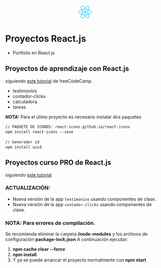 <p align="center"><img src="logo-react.svg" height="50"/></p>

# Proyectos React.js 

* Portfolio en React.js

## Proyectos de aprendizaje con React.js 
siguiendo [este tutorial][tutorial] de freeCodeCamp.

* testimonios
* contador-clicks
* calculadora
* tareas

***NOTA:*** Para el úlimo proyecto es necesario instalar dos paquetes 
~~~
// PAQUETE DE ICONOS: react-icons.github.io/react-icons
npm install react-icons --save

// Generador id
npm install uuid
~~~

 [tutorial]: https://youtu.be/6Jfk8ic3KVk

## Proyectos curso PRO de React.js 
siguiendo [este tutorial][tutorial2]

[tutorial2]: https://youtu.be/5DAEdXKp7QA

### ACTUALIZACIÓN:
* Nueva versión de la app ```testimonios``` usando componentes de clase.
* Nueva versión de la app ```contador-clicks``` usando componentes de clase.

### NOTA: Para errores de compilación.
Se recomienda eliminar la carpeta **/node-modules** y los archivos de configuración **package-lock.json**
A continuación ejecutar:
1. **npm cache clear --force**
2. **npm install**
3. Y ya se puede arrancar el proyecto normalmente con **npm start**